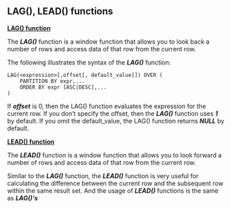 ## LAG(), LEAD() functions

[**LAG() function**](https://www.mysqltutorial.org/mysql-window-functions/mysql-lag-function/)

The **_LAG()_** function is a window function that allows you to look back a number of rows and access data of that row from the current row.

The following illustrates the syntax of the **_LAG()_** function:
```
LAG(<expression>[,offset[, default_value]]) OVER (
    PARTITION BY expr,...
    ORDER BY expr [ASC|DESC],...
)
```

If **_offset_** is 0, then the LAG() function evaluates the expression for the current row. If you don’t specify the offset, then the **_LAG()_** function uses **_1_** by default. If you omit the default_value, the LAG() function returns **_NULL_** by default.

[**LEAD() function**](https://www.mysqltutorial.org/mysql-window-functions/mysql-lead-function/)

The **_LEAD()_** function is a window function that allows you to look forward a number of rows and access data of that row from the current row.

Similar to the **_LAG()_** function, the **_LEAD()_** function is very useful for calculating the difference between the current row and the subsequent row within the same result set. And the usage of **_LEAD()_** functions is the same as **_LAG()'s_**
